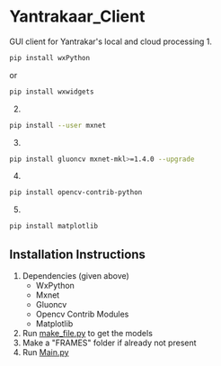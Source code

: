# Yantrakaar_Client
GUI client for Yantrakar's local and cloud processing
1.
```sh
pip install wxPython
```
or 

```sh
pip install wxwidgets
```
2.
```sh
pip install --user mxnet
```
3.
```sh
pip install gluoncv mxnet-mkl>=1.4.0 --upgrade
```
4.
```sh
pip install opencv-contrib-python
```
5.
```sh
pip install matplotlib
```
## Installation Instructions
1. Dependencies (given above)
   - WxPython
   - Mxnet
   - Gluoncv
   - Opencv Contrib Modules
   - Matplotlib
2. Run [make_file.py](make_file.py) to get the models
3. Make a "FRAMES" folder if already not present
4. Run [Main.py](Main.py)

